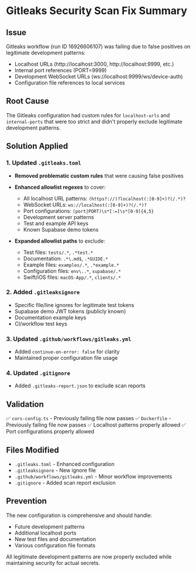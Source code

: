 # Gitleaks Security Scan Fix Summary

## Issue
Gitleaks workflow (run ID 16926606107) was failing due to false positives on legitimate development patterns:
- Localhost URLs (http://localhost:3000, http://localhost:9999, etc.)
- Internal port references (PORT=9999)
- Development WebSocket URLs (ws://localhost:9999/ws/device-auth)
- Configuration file references to local services

## Root Cause
The Gitleaks configuration had custom rules for `localhost-urls` and `internal-ports` that were too strict and didn't properly exclude legitimate development patterns.

## Solution Applied

### 1. Updated `.gitleaks.toml`
- **Removed problematic custom rules** that were causing false positives
- **Enhanced allowlist regexes** to cover:
  - All localhost URL patterns: `(https?://)?localhost(:[0-9]+)?(/.*)?`
  - WebSocket URLs: `ws://localhost(:[0-9]+)?(/.*)?`
  - Port configurations: `(port|PORT)\s*[:=]\s*[0-9]{4,5}`
  - Development server patterns
  - Test and example API keys
  - Known Supabase demo tokens

- **Expanded allowlist paths** to exclude:
  - Test files: `tests/.*`, `.*test.*`
  - Documentation: `.*\.md$`, `.*GUIDE.*`
  - Example files: `examples/.*`, `.*example.*`
  - Configuration files: `env\..*`, `supabase/.*`
  - Swift/iOS files: `macOS-App/.*`, `clients/.*`

### 2. Added `.gitleaksignore`
- Specific file/line ignores for legitimate test tokens
- Supabase demo JWT tokens (publicly known)
- Documentation example keys
- CI/workflow test keys

### 3. Updated `.github/workflows/gitleaks.yml`
- Added `continue-on-error: false` for clarity
- Maintained proper configuration file usage

### 4. Updated `.gitignore`
- Added `.gitleaks-report.json` to exclude scan reports

## Validation
✅ `cors-config.ts` - Previously failing file now passes
✅ `Dockerfile` - Previously failing file now passes
✅ Localhost patterns properly allowed
✅ Port configurations properly allowed

## Files Modified
- `.gitleaks.toml` - Enhanced configuration
- `.gitleaksignore` - New ignore file
- `.github/workflows/gitleaks.yml` - Minor workflow improvements
- `.gitignore` - Added scan report exclusion

## Prevention
The new configuration is comprehensive and should handle:
- Future development patterns
- Additional localhost ports
- New test files and documentation
- Various configuration file formats

All legitimate development patterns are now properly excluded while maintaining security for actual secrets.
